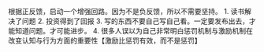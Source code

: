根据正反馈，启动一个增强回路。因为不是负反馈，所以不需要坚持。
	1. 读书解决了问题
	2. 投资得到了回报
	3. 写的东西不要自己写自己看。一定要发布出去，才能知道问题。才可能进步。
	4. 很多人误以为自己非常明白惩罚机制与激励机制在改变认知与行为方面的重要性【激励比惩罚有效，而不是惩罚】